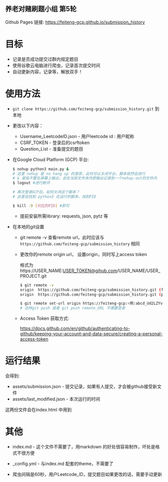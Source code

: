 ##  养老对赌刷题小组 第5轮

Github Pages 链接: https://feiteng-gcp.github.io/submission_history



# 目标

- 记录是否成功提交过群内规定题目
- 使用谷歌云电脑进行爬虫，记录首次提交时间
- 自动更新内容，记录等，解放双手！

# 使用方法

- `git clone https://github.com/feiteng-gcp/submission_history.git` 到本地
- 更改以下内容：
  - Username_LeetcodeID.json - 用户leetcode id : 用户昵称
  - CSRF_TOKEN - 登录后的csrftoken
  - Question_List - 准备提交的题目


- 在Google Cloud Platform (GCP) 平台:

  ```bash
  $ nohup python3 main.py &
  # 这里 nohup 是 no hang up 的意思，此时可以关闭平台，脚本依然会进行
  # & 是指不要在屏幕上输出，会在当前文件夹内把输出记录到一个nohup.out的文件内
  $ logout #进行断开
  
  # 再次登录GCP后，如何关闭这个脚本？
  # 这里会找到 python3 在运行的脚本，找到PID
  
  $ kill -9 [对应的PID] #即可
  ```

  - 提前安装所需library: requests, json, pytz 等

- 在本地的git设置

  - git remote -v 查看remote url，此时应该与 `https://github.com/feiteng-gcp/submission_history` 相同

  - 更改你的remote origin url， 设置origin，同时写上access token

    格式为 https://USER_NAME:USER_TOKEN@gihub.com/USER_NAME/USER_PROJECT.git

    ```bash
    $ git remote -v
    origin  https://github.com/feiteng-gcp/submission_history.git (fetch)
    origin  https://github.com/feiteng-gcp/submission_history.git (push)
    
    $ git remote set-url origin https://feiteng-gcp:<例:abcd_Ud2LZYvsRGmGDehYfZQaRdJqr31cUz3>@github.com/feiteng-gcp/submission_history.git
    # 这样git push 或者 git push remote_URL 不需要登录
    ```

    

  - Access Token 获取方式:

    https://docs.github.com/en/github/authenticating-to-github/keeping-your-account-and-data-secure/creating-a-personal-access-token

# 运行结果

会得到:

- assets/submission.json - 提交记录，如果有人提交，才会被github接受新文件
- assets/last_modified.json - 本次运行的时间

这两份文件会在index.html 中用到



# 其他

- index.md - 这个文件不需要了，用markdown 的好处很容易制作，坏处是格式不很方便

- _config.yml - 与index.md 配套的theme，不需要了

- 爬虫间隔是60秒，用户Leetcode_ID，提交题目如果更改的话，需要手动更新



